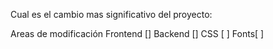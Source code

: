 Cual es el cambio mas significativo del proyecto:

Areas de modificación
Frontend []
Backend []
CSS  [ ]
Fonts[ ]
